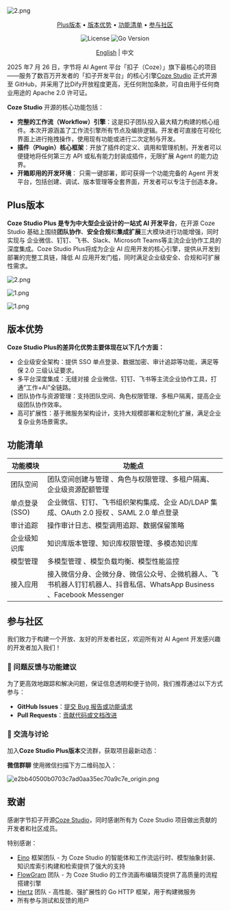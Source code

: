 ![2.png](http://kmdev.53ai.com/api/preview/f224c9d52485655e5d30f485919cae79.png)

<div align="center">
<p>
  <a href="#Plus版本">Plus版本</a> •
  <a href="#版本优势">版本优势</a> •
  <a href="#功能清单">功能清单</a> •
  <a href="#参与社区">参与社区</a>
</p>
<p>
  <img alt="License" src="https://img.shields.io/badge/license-apache2.0-blue.svg">
  <img alt="Go Version" src="https://img.shields.io/badge/go-%3E%3D%201.23.4-blue">
</p>

[English](README.md) | 中文

</div>

2025 年7 月 26 日，字节将 AI Agent 平台「扣子（Coze）」旗下最核心的项目——服务了数百万开发者的「扣子开发平台」的核心引擎[Coze Studio](https://www.coze.cn/home) 正式开源至 GitHub，并采用了比Dify开放程度更高，无任何附加条款，可自由用于任何商业用途的 Apache 2.0 许可证。

**Coze Studio** 开源的核心功能包括：

* **完整的工作流（Workflow）引擎**：这是扣子团队投入最大精力构建的核心组件。本次开源涵盖了工作流引擎所有节点及编排逻辑。开发者可直接在可视化界面上进行拖拽操作，使用现有功能或进行二次定制与开发。
* **插件（Plugin）核心框架**：开放了插件的定义、调用和管理机制，开发者可以便捷地将任何第三方 API 或私有能力封装成插件，无限扩展 Agent 的能力边界。
* **开箱即用的开发环境**： 只需一键部署，即可获得一个功能完备的 Agent 开发平台，包括创建、调试、版本管理等全套界面，开发者可以专注于创造本身。

## Plus版本

**Coze Studio Plus 是专为中大型企业设计的一站式 AI 开发平台**，在开源 Coze Studio 基础上围绕**团队协作**、**安全合规**和**集成扩展**三大模块进行功能增强，同时实现与 企业微信、钉钉、飞书、Slack、Microsoft Teams等主流企业协作工具的深度集成。Coze Studio Plus将成为企业 AI 应用开发的核心引擎，提供从开发到部署的完整工具链，降低 AI 应用开发门槛，同时满足企业级安全、合规和可扩展性需求。

![2.png](http://kmdev.53ai.com/api/preview/28f3db9c26954281516c9ed4b218fd9b.png)

![1.png](http://kmdev.53ai.com/api/preview/9cf5114fcfe14a88b9746cedd4f9a4c0.png)

![1.png](http://kmdev.53ai.com/api/preview/453d2bc353d8b2e34643e8f72a80a5b8.png)

## 版本优势

**Coze Studio Plus的差异化优势主要体现在以下几个方面：**

* 企业级安全架构：提供 SSO 单点登录、数据加密、审计追踪等功能，满足等保 2.0 三级认证要求。
* 多平台深度集成：无缝对接 企业微信、钉钉、飞书等主流企业协作工具，打通“工作+AI”全链路。
* 团队协作与资源管理：支持团队空间、角色权限管理、多租户隔离，提高企业级团队协作效率。
* 高可扩展性：基于微服务架构设计，支持大规模部署和定制化扩展，满足企业复杂业务场景需求。

## 功能清单

| **功能模块**   | **功能点**                                                                                                             |
| -------------- | ---------------------------------------------------------------------------------------------------------------------- |
| 团队空间       | 团队空间创建与管理 、角色与权限管理、多租户隔离、企业级资源配额管理                                                    |
| 单点登录 (SSO) | 企业微信、钉钉、飞书组织架构集成、企业 AD/LDAP 集成、OAuth 2.0 授权 、SAML 2.0 单点登录                                |
| 审计追踪       | 操作审计日志、模型调用追踪、数据保留策略                                                                               |
| 企业级知识库   | 知识库版本管理、知识库权限管理、多模态知识库                                                                           |
| 模型管理       | 多模型管理 、模型负载均衡、模型性能监控                                                                                |
| 接入应用       | 接入微信分身、企微分身、微信公众号、企微机器人、飞书机器人钉钉机器人、抖音私信、WhatsApp Business 、Facebook Messenger |

## 参与社区

我们致力于构建一个开放、友好的开发者社区，欢迎所有对 AI Agent 开发感兴趣的开发者加入我们！

### 🐛 问题反馈与功能建议

为了更高效地跟踪和解决问题，保证信息透明和便于协同，我们推荐通过以下方式参与：

- **GitHub Issues**：[提交 Bug 报告或功能请求](https://github.com/coze-studio/coze-studio-plus/issues)
- **Pull Requests**：[贡献代码或文档改进](https://github.com/coze-studio/coze-studio-plus/pulls)

### 💬 交流与讨论

加入**Coze Studio Plus版本**交流群，获取项目最新动态：

**微信群聊**
使用微信扫描下方二维码加入：

![e2bb40500b0703c7ad0aa35ec70a9c7e_origin.png](http://kmdev.53ai.com/api/preview/d7a78270c386f7b5094b9d0d068f5fb8.png)

## 致谢

感谢字节扣子开源[Coze Studio](https://github.com/coze-dev/coze-studio)，同时感谢所有为 Coze Studio 项目做出贡献的开发者和社区成员。

特别感谢：

* [Eino](https://github.com/cloudwego/eino) 框架团队 - 为 Coze Studio 的智能体和工作流运行时、模型抽象封装、知识库索引构建和检索提供了强大的支持
* [FlowGram](https://github.com/bytedance/flowgram.ai) 团队 - 为 Coze Studio 的工作流画布编辑页提供了高质量的流程搭建引擎
* [Hertz](https://github.com/cloudwego/hertz) 团队 - 高性能、强扩展性的 Go HTTP 框架，用于构建微服务
* 所有参与测试和反馈的用户
